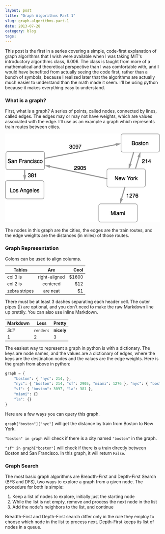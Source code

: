 ```yaml
---
layout: post
title: "Graph Algorithms Part 1"
slug: graph-algorithms-part-1
date: 2013-07-28
category: blog
tags:
---
```


This post is the first in a series covering a simple, code-first explanation of graph algorithms that I wish were available when I was taking MIT's introductory algorithms class, 6.006. The class is taught from more of a mathematical and theoretical perspective than I was comfortable with, and I would have benefited from actually seeing the code first, rather than a bunch of symbols, because I realized later that the algorithms are actually much easier to understand than the math made it seem. I'll be using python because it makes everything easy to understand.

<!-- excerpt -->

### What is a graph?

First, what is a graph? A series of points, called nodes, connected by lines, called edges. The edges may or may not have weights, which are values associated with the edge. I'll use as an example a graph which represents train routes between cities.

![graph of train routes](/static/assets/graph-algorithms/graph.png)

The nodes in this graph are the cities, the edges are the train routes, and the edge weights are the distances (in miles) of those routes.

### Graph Representation

Colons can be used to align columns.

| Tables        | Are           | Cool  |
| ------------- |:-------------:| -----:|
| col 3 is      | right-aligned | $1600 |
| col 2 is      | centered      |   $12 |
| zebra stripes | are neat      |    $1 |

There must be at least 3 dashes separating each header cell.
The outer pipes (|) are optional, and you don't need to make the
raw Markdown line up prettily. You can also use inline Markdown.

Markdown | Less | Pretty
--- | --- | ---
*Still* | `renders` | **nicely**
1 | 2 | 3

The easiest way to represent a graph in python is with a dictionary. The keys are node names, and the values are a dictionary of edges, where the keys are the destination nodes and the values are the edge weights. Here is the graph from above in python:

```python
graph = {
    "boston": { "nyc": 214, },
    "nyc": { "boston": 214, "sf": 2905, "miami": 1276 }, "nyc": { "boston": 214, "sf": 2905, "miami": 1276 },
    "sf": { "boston": 3097, "la": 381 },
    "miami": {}
    "la": {}
}
```

Here are a few ways you can query this graph.

`graph["boston"]["nyc"]` will get the distance by train from Boston to New York.

`"boston" in graph` will check if there is a city named `"boston"` in the graph.

`"sf" in graph["boston"]` will check if there is a train directly between Boston and San Francisco. In this graph, it will return `False`.

### Graph Search

The most basic graph algorithms are Breadth-First and Depth-First Search (BFS and DFS), two ways to explore a graph from a given node. The procedure for both is simple:

1. Keep a list of nodes to explore, initially just the starting node
2. While the list is not empty, remove and process the next node in the list
3. Add the node's neighbors to the list, and continue

Breadth-First and Depth-First search differ only in the rule they employ to choose which node in the list to process next. Depth-First keeps its list of nodes in a queue.
